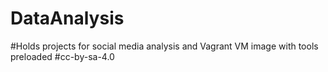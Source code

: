 # DataAnalysis
#Holds projects for social media analysis and Vagrant VM image with tools preloaded
#cc-by-sa-4.0
